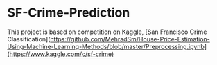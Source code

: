 # SF-Crime-Prediction
This project is based on competition on Kaggle, [San Francisco Crime Classification](https://github.com/MehradSm/House-Price-Estimation-Using-Machine-Learning-Methods/blob/master/Preprocessing.ipynb](https://www.kaggle.com/c/sf-crime)
